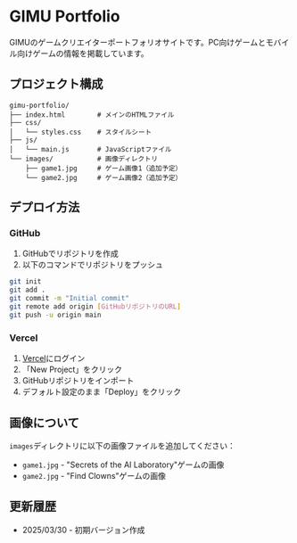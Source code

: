 # GIMU Portfolio

GIMUのゲームクリエイターポートフォリオサイトです。PC向けゲームとモバイル向けゲームの情報を掲載しています。

## プロジェクト構成

```
gimu-portfolio/
├── index.html        # メインのHTMLファイル
├── css/
│   └── styles.css    # スタイルシート
├── js/
│   └── main.js       # JavaScriptファイル
└── images/           # 画像ディレクトリ
    ├── game1.jpg     # ゲーム画像1（追加予定）
    └── game2.jpg     # ゲーム画像2（追加予定）
```

## デプロイ方法

### GitHub

1. GitHubでリポジトリを作成
2. 以下のコマンドでリポジトリをプッシュ

```bash
git init
git add .
git commit -m "Initial commit"
git remote add origin [GitHubリポジトリのURL]
git push -u origin main
```

### Vercel

1. [Vercel](https://vercel.com/)にログイン
2. 「New Project」をクリック
3. GitHubリポジトリをインポート
4. デフォルト設定のまま「Deploy」をクリック

## 画像について

`images`ディレクトリに以下の画像ファイルを追加してください：

- `game1.jpg` - "Secrets of the AI Laboratory"ゲームの画像
- `game2.jpg` - "Find Clowns"ゲームの画像

## 更新履歴

- 2025/03/30 - 初期バージョン作成